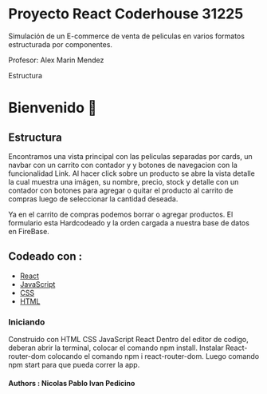 # Proyecto React Coderhouse  31225

Simulación de un E-commerce de venta de peliculas en varios formatos estructurada por componentes.

Profesor: Alex Marin Mendez 

Estructura

# Bienvenido 👋


## Estructura 
Encontramos una vista principal con las peliculas separadas por cards, un navbar con un carrito con contador y y botones de navegacion con la funcionalidad Link. Al hacer click sobre un producto se abre la vista detalle la cual muestra una imágen, su nombre, precio, stock y detalle con un contador con botones para agregar o quitar el producto al carrito de compras luego de seleccionar la cantidad deseada.

Ya en el carrito de compras podemos borrar o agregar productos. El formulario esta Hardcodeado y la orden cargada a nuestra base de datos en FireBase.


## Codeado con :
 - [React](https://es.reactjs.org/)
 - [JavaScript](https://developer.mozilla.org/es/docs/Web/JavaScript)
 - [CSS](https://developer.mozilla.org/es/docs/Web/CSS)
 - [HTML](https://developer.mozilla.org/es/docs/Web/HTML)


### Iniciando

Construido con
HTML
CSS
JavaScript
React
Dentro del editor de codigo, deberan abrir la terminal, colocar el comando npm install.
Instalar React-router-dom colocando el comando npm i react-router-dom. Luego comando npm start para que pueda correr la app.
#### Authors : Nicolas Pablo Ivan Pedicino
